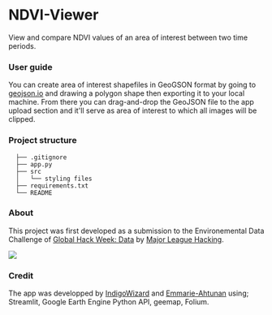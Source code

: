 # NDVI-Viewer

View and compare NDVI values of an area of interest between two time periods.

### User guide

You can create area of interest shapefiles in GeoGSON format by going to [geojson.io](geojson.io) and drawing a polygon shape then exporting it to your local machine. From there you can drag-and-drop the GeoJSON file to the app upload section and it'll serve as area of interest to which all images will be clipped.

### Project structure

```
  ├── .gitignore
  ├── app.py
  ├── src
  │   └── styling files
  ├── requirements.txt
  └── README
```


### About

This project was first developed as a submission to the Environemental Data Challenge of [Global Hack Week: Data](https://ghw.mlh.io/) by [Major League Hacking](https://github.com/MLH). 

![](https://cdn.discordapp.com/attachments/727996037188550728/1138959099426517012/image.png)

### Credit

The app was developped by [IndigoWizard](https://github.com/IndigoWizard) and [Emmarie-Ahtunan](https://github.com/Emmarie-Ahtunan) using; Streamlit, Google Earth Engine Python API, geemap, Folium.
